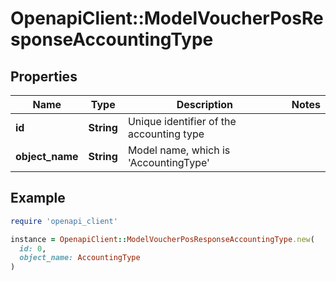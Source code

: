 # OpenapiClient::ModelVoucherPosResponseAccountingType

## Properties

| Name | Type | Description | Notes |
| ---- | ---- | ----------- | ----- |
| **id** | **String** | Unique identifier of the accounting type |  |
| **object_name** | **String** | Model name, which is &#39;AccountingType&#39; |  |

## Example

```ruby
require 'openapi_client'

instance = OpenapiClient::ModelVoucherPosResponseAccountingType.new(
  id: 0,
  object_name: AccountingType
)
```

